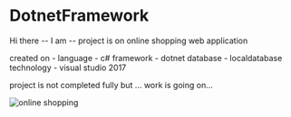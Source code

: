 # DotnetFramework
Hi there --
I am --
<ANKUR RAJ PRASAD>
project is on online shopping web application 

created on -
language - c#
framework - dotnet
database - localdatabase
technology - visual studio 2017

project is not completed fully but ...
work is going on...

![online shopping](https://user-images.githubusercontent.com/52655401/87143332-8e4c5580-c2c3-11ea-825e-5f587829a926.jpeg)
